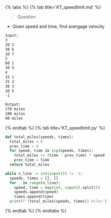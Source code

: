 {% tabs %}
{% tab title='KT_speedlimit.md' %}

> Question

* Given speed and time, find avergage velocity

```txt
Input:
3
20 2
30 6
10 7
2
60 1
30 5
4
15 1
25 2
30 3
10 5
-1

Output:
170 miles
180 miles
90 miles
```

{% endtab %}
{% tab title='KT_speedlimit.py' %}

```py
def total_miles(speeds, times):
  total_miles = 0
  prev_time = 0
  for speed, time in zip(speeds, times):
    total_miles += (time - prev_time) * speed
    prev_time = time
  return total_miles

while n_line := int(input()) != -1:
  speeds, times = [], []
  for _ in range(n_line):
    speed, time = map(int, input().split())
    speeds.append(speed)
    times.append(time)
  print(f'{total_miles(speeds, times)} miles')
```

{% endtab %}
{% endtabs %}
